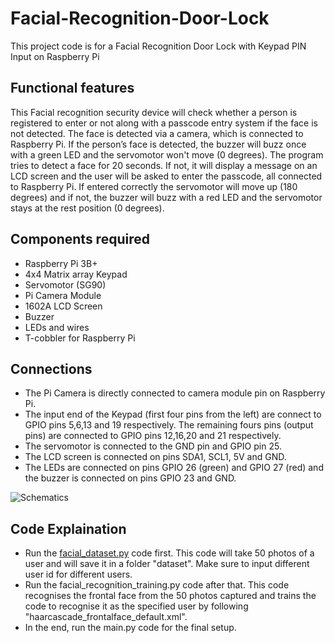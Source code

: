 # Facial-Recognition-Door-Lock
This project code is for a Facial Recognition Door Lock with Keypad PIN Input on Raspberry Pi
## Functional features
This Facial recognition security device will check whether a person is registered to enter or not along with a passcode entry system if the face is not detected. The face is detected via a camera, which is connected to Raspberry Pi. If the person’s face is detected, the buzzer will buzz once with a green LED and the servomotor won't move (0 degrees). The program tries to detect a face for 20 seconds. If not, it will display a message on an LCD screen and the user will be asked to enter the passcode, all connected to Raspberry Pi. If entered correctly the servomotor will move up (180 degrees) and if not, the buzzer will buzz with a red LED and the servomotor stays at the rest position (0 degrees).
## Components required
- Raspberry Pi 3B+
- 4x4 Matrix array Keypad
- Servomotor (SG90)
- Pi Camera Module
- 1602A LCD Screen
- Buzzer
- LEDs and wires
- T-cobbler for Raspberry Pi
## Connections
- The Pi Camera is directly connected to camera module pin on Raspberry Pi.
- The input end of the Keypad (first four pins from the left) are connect to GPIO pins 5,6,13 and 19 respectively. The remaining fours pins (output pins) are connected to GPIO pins 12,16,20 and 21 respectively.
- The servomotor is connected to the GND pin and GPIO pin 25.
- The LCD screen is connected on pins SDA1, SCL1, 5V and GND.
- The LEDs are connected on pins GPIO 26 (green) and GPIO 27 (red) and the buzzer is connected on pins GPIO 23 and GND.


![Schematics](https://user-images.githubusercontent.com/73520531/195213791-49ac2313-d4c7-42a8-bb8c-44df3a115032.jpg)

## Code Explaination
- Run the [facial_dataset.py](Codes/facial_dataset.py) code first. This code will take 50 photos of a user and will save it in a folder "dataset". Make sure to input different user id for different users.
- Run the facial_recognition_training.py code after that. This code recognises the frontal face from the 50 photos captured and trains the code to recognise it as the specified user by following "haarcascade_frontalface_default.xml".
- In the end, run the main.py code for the final setup.
